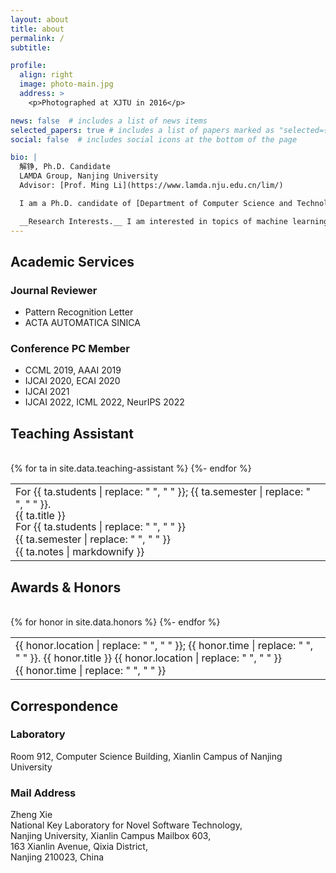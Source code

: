 ```yaml
---
layout: about
title: about
permalink: /
subtitle:

profile:
  align: right
  image: photo-main.jpg
  address: >
    <p>Photographed at XJTU in 2016</p>

news: false  # includes a list of news items
selected_papers: true # includes a list of papers marked as "selected={true}"
social: false  # includes social icons at the bottom of the page

bio: |
  解铮, Ph.D. Candidate  
  LAMDA Group, Nanjing University  
  Advisor: [Prof. Ming Li](https://www.lamda.nju.edu.cn/lim/)

  I am a Ph.D. candidate of [Department of Computer Science and Technology](http://cs.nju.edu.cn/) in [Nanjing University](http://www.nju.edu.cn/), and a member of [LAMDA Group](http://www.lamda.nju.edu.cn/), led by [Prof. Zhi-Hua Zhou](http://cs.nju.edu.cn/zhouzh/). Before that, I received my B.Eng. degree in Computer Science and Technology in June 2016 from [Xi'an Jiaotong University](http://www.xjtu.edu.cn/).

  __Research Interests.__ I am interested in topics of machine learning, especially learning from imbalanced and incomplete supervision. Related topics include AUC optimization, learn to rank, positive-unlabeled learning, self-training, and semi-supervised learning on graphs.
---
```


<!-- https://v3.bootcss.com/css/#grid-intro -->


## Academic Services

### Journal Reviewer

- Pattern Recognition Letter  
- ACTA AUTOMATICA SINICA


### Conference PC Member
- CCML 2019, AAAI 2019  
- IJCAI 2020, ECAI 2020
- IJCAI 2021
- IJCAI 2022, ICML 2022, NeurIPS 2022


<div class="teaching-assistant">
  <h2>Teaching Assistant</h2>

  <br>
  <div class="table-responsive">
    <table class="table table-sm table-borderless">
      {% for ta in site.data.teaching-assistant %}
      <tr class="tight-tr">
        <td class="tight-td">
          <div class="ta-time-sm"> For&nbsp;{{ ta.students | replace: " ", "&nbsp;" }}; {{ ta.semester | replace: " ", "&nbsp;" }}.  </div>
          <div class="ta-title" style="line-height: 1rem;"> {{ ta.title }}  </div>
          <div class="ta-time"> For&nbsp;{{ ta.students | replace: " ", "&nbsp;" }} <br> {{ ta.semester | replace: " ", "&nbsp;" }}  </div>
          {{ ta.notes | markdownify }}
        </td>
      </tr>
    {%- endfor %} 
    </table>
  </div>
</div>



<div class="honors">
  <h2>Awards & Honors</h2>

  <br>
  <div class="table-responsive">
    <table class="table table-sm table-borderless">
      {% for honor in site.data.honors %}
      <tr class="tight-tr">
        <td class="tight-td">
          <span class="honor-time-sm"> {{ honor.location | replace: " ", "&nbsp;" }}; {{ honor.time | replace: " ", "&nbsp;" }}.  </span>
          <span class="honor-title"> {{ honor.title }}  </span>
          <span class="honor-time"> {{ honor.location | replace: " ", "&nbsp;" }} <br> {{ honor.time | replace: " ", "&nbsp;" }}  </span>
        </td>
      </tr>
    {%- endfor %} 
    </table>
  </div>
</div>


## Correspondence

### Laboratory
Room 912, Computer Science Building, Xianlin Campus of Nanjing University

### Mail Address
Zheng Xie  
National Key Laboratory for Novel Software Technology,  
Nanjing University, Xianlin Campus Mailbox 603,  
163 Xianlin Avenue, Qixia District,  
Nanjing 210023, China

<script type='text/javascript' id='clustrmaps' src='//cdn.clustrmaps.com/map_v2.js?cl=d0e3b4&w=231&t=tt&d=1NlNRNikz8Pxa4ZGZAJAAS5DyvDh25nOI22Y6V87f5Q&co=a2daf2&ct=aaaaaa&cmn=3acc3a&cmo=ff5353'></script>

<script async src="https://busuanzi.ibruce.info/busuanzi/2.3/busuanzi.pure.mini.js"> </script>
<script>
var _hmt = _hmt || [];
(function() {
  var hm = document.createElement("script");
  hm.src = "//hm.baidu.com/hm.js?0f58e49db3cc7c6a26a13fd3825df12f";
  var s = document.getElementsByTagName("script")[0];
  s.parentNode.insertBefore(hm, s);
})();
</script>

<!-- Link to your social media connections, too. This theme is set up to use [Font Awesome icons](http://fortawesome.github.io/Font-Awesome/) and [Academicons](https://jpswalsh.github.io/academicons/), like the ones below. Add your Facebook, Twitter, LinkedIn, Google Scholar, or just disable all of them. -->
